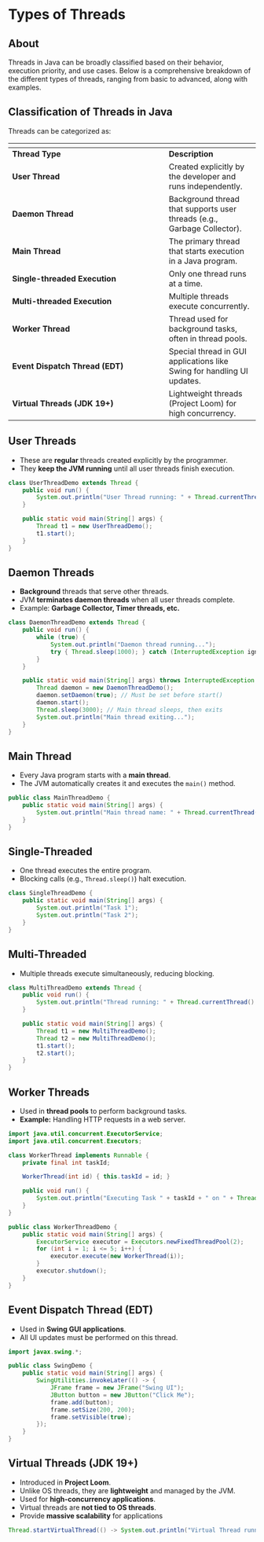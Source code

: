 # Types of Threads

## About

Threads in Java can be broadly classified based on their behavior, execution priority, and use cases. Below is a comprehensive breakdown of the different types of threads, ranging from basic to advanced, along with examples.

## **Classification of Threads in Java**

Threads can be categorized as:

<table data-header-hidden data-full-width="true"><thead><tr><th width="303"></th><th></th></tr></thead><tbody><tr><td><strong>Thread Type</strong></td><td><strong>Description</strong></td></tr><tr><td><strong>User Thread</strong></td><td>Created explicitly by the developer and runs independently.</td></tr><tr><td><strong>Daemon Thread</strong></td><td>Background thread that supports user threads (e.g., Garbage Collector).</td></tr><tr><td><strong>Main Thread</strong></td><td>The primary thread that starts execution in a Java program.</td></tr><tr><td><strong>Single-threaded Execution</strong></td><td>Only one thread runs at a time.</td></tr><tr><td><strong>Multi-threaded Execution</strong></td><td>Multiple threads execute concurrently.</td></tr><tr><td><strong>Worker Thread</strong></td><td>Thread used for background tasks, often in thread pools.</td></tr><tr><td><strong>Event Dispatch Thread (EDT)</strong></td><td>Special thread in GUI applications like Swing for handling UI updates.</td></tr><tr><td><strong>Virtual Threads (JDK 19+)</strong></td><td>Lightweight threads (Project Loom) for high concurrency.</td></tr></tbody></table>

## **User Threads**

* These are **regular** threads created explicitly by the programmer.
* They **keep the JVM running** until all user threads finish execution.

```java
class UserThreadDemo extends Thread {
    public void run() {
        System.out.println("User Thread running: " + Thread.currentThread().getName());
    }

    public static void main(String[] args) {
        Thread t1 = new UserThreadDemo();
        t1.start();
    }
}
```

## **Daemon Threads**

* **Background** threads that serve other threads.
* JVM **terminates daemon threads** when all user threads complete.
* Example: **Garbage Collector, Timer threads, etc.**

```java
class DaemonThreadDemo extends Thread {
    public void run() {
        while (true) {
            System.out.println("Daemon thread running...");
            try { Thread.sleep(1000); } catch (InterruptedException ignored) {}
        }
    }

    public static void main(String[] args) throws InterruptedException {
        Thread daemon = new DaemonThreadDemo();
        daemon.setDaemon(true); // Must be set before start()
        daemon.start();
        Thread.sleep(3000); // Main thread sleeps, then exits
        System.out.println("Main thread exiting...");
    }
}
```

## **Main Thread**

* Every Java program starts with a **main thread**.
* The JVM automatically creates it and executes the `main()` method.

```java
public class MainThreadDemo {
    public static void main(String[] args) {
        System.out.println("Main thread name: " + Thread.currentThread().getName());
    }
}
```

## **Single-Threaded**

* One thread executes the entire program.
* Blocking calls (e.g., `Thread.sleep()`) halt execution.

```java
class SingleThreadDemo {
    public static void main(String[] args) {
        System.out.println("Task 1");
        System.out.println("Task 2");
    }
}
```

## **Multi-Threaded**

* Multiple threads execute simultaneously, reducing blocking.

```java
class MultiThreadDemo extends Thread {
    public void run() {
        System.out.println("Thread running: " + Thread.currentThread().getName());
    }

    public static void main(String[] args) {
        Thread t1 = new MultiThreadDemo();
        Thread t2 = new MultiThreadDemo();
        t1.start();
        t2.start();
    }
}
```

## **Worker Threads**

* Used in **thread pools** to perform background tasks.
* **Example:** Handling HTTP requests in a web server.

```java
import java.util.concurrent.ExecutorService;
import java.util.concurrent.Executors;

class WorkerThread implements Runnable {
    private final int taskId;

    WorkerThread(int id) { this.taskId = id; }

    public void run() {
        System.out.println("Executing Task " + taskId + " on " + Thread.currentThread().getName());
    }
}

public class WorkerThreadDemo {
    public static void main(String[] args) {
        ExecutorService executor = Executors.newFixedThreadPool(2);
        for (int i = 1; i <= 5; i++) {
            executor.execute(new WorkerThread(i));
        }
        executor.shutdown();
    }
}
```

## **Event Dispatch Thread (EDT)**

* Used in **Swing GUI applications**.
* All UI updates must be performed on this thread.

```java
import javax.swing.*;

public class SwingDemo {
    public static void main(String[] args) {
        SwingUtilities.invokeLater(() -> {
            JFrame frame = new JFrame("Swing UI");
            JButton button = new JButton("Click Me");
            frame.add(button);
            frame.setSize(200, 200);
            frame.setVisible(true);
        });
    }
}
```

## **Virtual Threads (JDK 19+)**

* Introduced in **Project Loom**.
* Unlike OS threads, they are **lightweight** and managed by the JVM.
* Used for **high-concurrency applications**.
* Virtual threads are **not tied to OS threads**.
* Provide **massive scalability** for applications

```java
Thread.startVirtualThread(() -> System.out.println("Virtual Thread running"));
```

